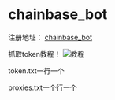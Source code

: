 # chainbase_bot

注册地址： [chainbase_bot](https://genesis.chainbase.com/referral?referral_code=N87NC7QGI)

抓取token教程！
![教程](https://github.com/user-attachments/assets/6b5d77e7-690a-498b-b358-c74da655be53)

token.txt一行一个

proxies.txt一个行一个
